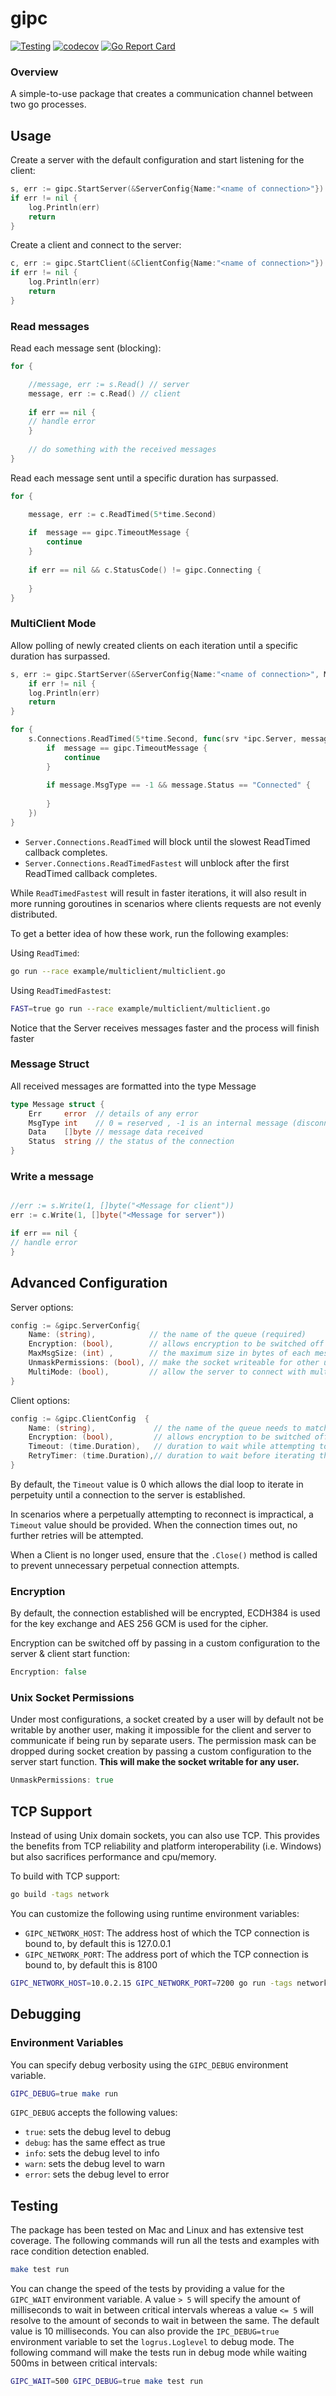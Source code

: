 # gipc

[![Testing](https://github.com/joe-at-startupmedia/gipc/actions/workflows/testing.yml/badge.svg)](https://github.com/joe-at-startupmedia/gipc/actions/workflows/testing.yml)
[![codecov](https://codecov.io/gh/joe-at-startupmedia/gipc/graph/badge.svg?token=0G9FP0QN5S)](https://codecov.io/gh/joe-at-startupmedia/gipc)
[![Go Report Card](https://goreportcard.com/badge/github.com/joe-at-startupmedia/gipc)](https://goreportcard.com/report/github.com/joe-at-startupmedia/gipc)

### Overview
 
A simple-to-use package that creates a communication channel between two go processes.


## Usage

Create a server with the default configuration and start listening for the client:

```go
s, err := gipc.StartServer(&ServerConfig{Name:"<name of connection>"})
if err != nil {
	log.Println(err)
	return
}
```
Create a client and connect to the server:

```go
c, err := gipc.StartClient(&ClientConfig{Name:"<name of connection>"})
if err != nil {
	log.Println(err)
	return
}
```

### Read messages 

Read each message sent (blocking):

```go
for {

	//message, err := s.Read() // server
	message, err := c.Read() // client
	
	if err == nil {
	// handle error
	}
	
	// do something with the received messages
}
```

Read each message sent until a specific duration has surpassed. 

```go
for {

	message, err := c.ReadTimed(5*time.Second)
	
	if  message == gipc.TimeoutMessage {
		continue
    }   
	
	if err == nil && c.StatusCode() != gipc.Connecting {
	
	} 
}
```

### MultiClient Mode

Allow polling of newly created clients on each iteration until a specific duration has surpassed. 

```go
s, err := gipc.StartServer(&ServerConfig{Name:"<name of connection>", MultiClient: true})
    if err != nil {
    log.Println(err)
    return
}

for {
    s.Connections.ReadTimed(5*time.Second, func(srv *ipc.Server, message *ipc.Message, err error) {
        if  message == gipc.TimeoutMessage {
            continue
        }
        
        if message.MsgType == -1 && message.Status == "Connected" {
        
        }
    })
}
```

* `Server.Connections.ReadTimed` will block until the slowest ReadTimed callback completes. 
* `Server.Connections.ReadTimedFastest` will unblock after the first ReadTimed callback completes.

While `ReadTimedFastest` will result in faster iterations, it will also result in more running goroutines in scenarios where clients requests are not evenly distributed. 

To get a better idea of how these work, run the following examples: 

Using `ReadTimed`:
```bash
go run --race example/multiclient/multiclient.go
```

Using `ReadTimedFastest`: 
```bash
FAST=true go run --race example/multiclient/multiclient.go
```

Notice that the Server receives messages faster and the process will finish faster

### Message Struct

All received messages are formatted into the type Message

```go
type Message struct {
	Err     error  // details of any error
	MsgType int    // 0 = reserved , -1 is an internal message (disconnection or error etc), all messages recieved will be > 0
	Data    []byte // message data received
	Status  string // the status of the connection
}
```

### Write a message


```go

//err := s.Write(1, []byte("<Message for client"))
err := c.Write(1, []byte("<Message for server"))

if err == nil {
// handle error
}
```

 ## Advanced Configuration

Server options:

```go
config := &gipc.ServerConfig{
	Name: (string),            // the name of the queue (required)
	Encryption: (bool),        // allows encryption to be switched off (bool - default is true)
	MaxMsgSize: (int) ,        // the maximum size in bytes of each message ( default is 3145728 / 3Mb)
	UnmaskPermissions: (bool), // make the socket writeable for other users (default is false)
	MultiMode: (bool),         // allow the server to connect with multiple clients
}
```

Client options:

```go
config := &gipc.ClientConfig  {
	Name: (string),             // the name of the queue needs to match the name of the ServerConfig (required)
	Encryption: (bool),         // allows encryption to be switched off (bool - default is true)
	Timeout: (time.Duration),   // duration to wait while attempting to connect to the server (default is 0 no timeout)
	RetryTimer: (time.Duration),// duration to wait before iterating the dial loop or reconnecting (default is 1 second)
}
```

By default, the `Timeout` value is 0 which allows the dial loop to iterate in perpetuity until a connection to the server is established. 

In scenarios where a perpetually attempting to reconnect is impractical, a `Timeout` value should be provided. When the connection times out, no further retries will be attempted. 

When a Client is no longer used, ensure that the `.Close()` method is called to prevent unnecessary perpetual connection attempts.

 ### Encryption

 By default, the connection established will be encrypted, ECDH384 is used for the key exchange and AES 256 GCM is used for the cipher.

 Encryption can be switched off by passing in a custom configuration to the server & client start function:

```go
Encryption: false
```

 ### Unix Socket Permissions

Under most configurations, a socket created by a user will by default not be writable by another user, making it impossible for the client and server to communicate if being run by separate users. The permission mask can be dropped during socket creation by passing a custom configuration to the server start function.  **This will make the socket writable for any user.**

```go
UnmaskPermissions: true	
```

## TCP Support

Instead of using Unix domain sockets, you can also use TCP. This provides the benefits from TCP reliability and platform interoperability (i.e. Windows) but also sacrifices performance and cpu/memory.

To build with TCP support:
```bash
go build -tags network
```

You can customize the following using runtime environment variables:
* `GIPC_NETWORK_HOST`: The address host of which the TCP connection is bound to, by default this is 127.0.0.1
* `GIPC_NETWORK_PORT`: The address port of which the TCP connection is bound to, by default this is 8100

```bash
GIPC_NETWORK_HOST=10.0.2.15 GIPC_NETWORK_PORT=7200 go run -tags network
```

## Debugging

### Environment Variables

You can specify debug verbosity using the `GIPC_DEBUG` environment variable.

```bash
GIPC_DEBUG=true make run
```

`GIPC_DEBUG` accepts the following values:
* `true`: sets the debug level to debug
* `debug`: has the same effect as true
* `info`: sets the debug level to info
* `warn`: sets the debug level to warn
* `error`: sets the debug level to error

## Testing

The package has been tested on Mac and Linux and has extensive test coverage. The following commands will run all the tests and examples with race condition detection enabled.

```bash
make test run
```

You can change the speed of the tests by providing a value for the `GIPC_WAIT` environment variable. A value `> 5` will specify the amount of milliseconds to wait in between critical intervals whereas a value `<= 5` will resolve to the amount of seconds to wait in between the same. The default value is 10 milliseconds. You can also provide the `IPC_DEBUG=true` environment variable to set the `logrus.Loglevel` to debug mode. The following command will make the tests run in debug mode while waiting 500ms in between critical intervals:

```bash
GIPC_WAIT=500 GIPC_DEBUG=true make test run
```
